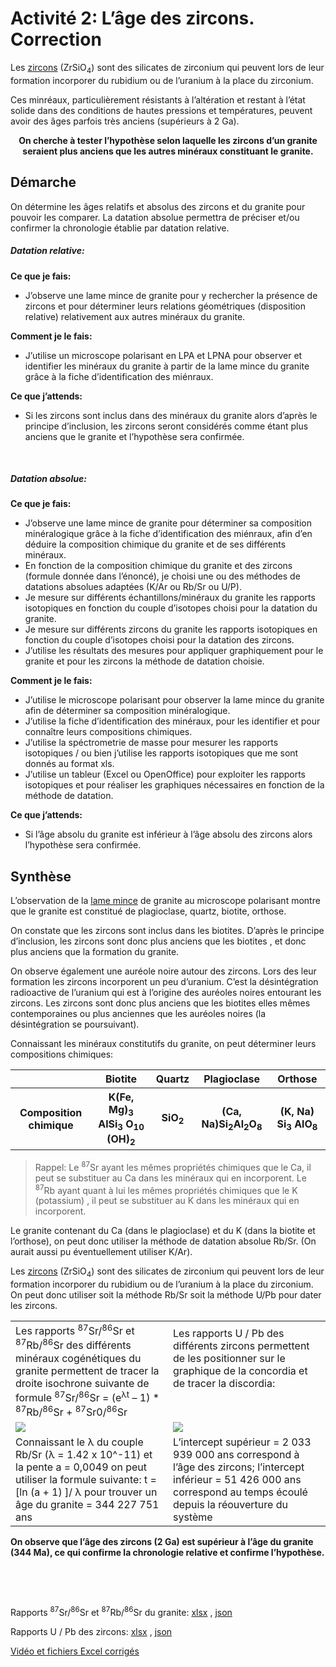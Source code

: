 # Activité 2: L’âge des zircons. Correction

Les [zircons](https://sciences-nature.fr/aureoles-desintegration-radioactive-zircon/) (ZrSiO<sub>4</sub>) sont des silicates de zirconium qui peuvent lors de leur formation incorporer du rubidium ou de l’uranium à la place du zirconium. 

Ces minréaux, particulièrement résistants à l’altération et restant à l’état solide dans des conditions de hautes pressions et températures, peuvent avoir des âges parfois très anciens (supérieurs à 2 Ga). 

<p align=center><strong>On cherche à tester l’hypothèse selon laquelle les zircons d’un granite seraient plus anciens que les autres minéraux constituant le granite.</strong></p>

<h2 class=center>Démarche</h2>

On détermine les âges relatifs et absolus des zircons et du granite pour pouvoir les comparer. La datation absolue permettra de préciser et/ou confirmer la chronologie établie par datation relative.

##### Datation relative:

**Ce que je fais:**

- J’observe une lame mince de granite pour y rechercher la présence de zircons et pour déterminer leurs relations géométriques (disposition relative) relativement aux autres minéraux du granite.

**Comment je le fais:**

- J’utilise un microscope polarisant en LPA et LPNA pour observer et identifier les minéraux du granite à partir de la lame mince du granite grâce à la fiche d’identification des miénraux.

**Ce que j’attends:**

- Si les zircons sont inclus dans des minéraux du granite alors d’après le principe d’inclusion, les zircons seront considérés comme étant plus anciens que le granite et l’hypothèse sera confirmée.

<p></br></p>

##### Datation absolue:

**Ce que je fais:**

- J’observe une lame mince de granite pour déterminer sa composition minéralogique grâce à la fiche d’identification des miénraux, afin d’en déduire la composition chimique du granite et de ses différents minéraux.
- En fonction de la composition chimique du granite et des zircons (formule donnée dans l’énoncé), je choisi une ou des méthodes de datations absolues adaptées  (K/Ar ou Rb/Sr ou U/P).
- Je mesure sur différents échantillons/minéraux du granite les rapports isotopiques en fonction du couple d’isotopes choisi pour la datation du granite.
- Je mesure sur différents zircons du granite les rapports isotopiques en fonction du couple d’isotopes choisi pour la datation des zircons.
- J’utilise les résultats des mesures pour appliquer graphiquement pour le granite et pour les zircons la méthode de datation choisie.

**Comment je le fais:**

- J’utilise le microscope polarisant pour observer la lame mince du granite afin de déterminer sa composition minéralogique.
- J’utilise la fiche d’identification des minéraux, pour les identifier et pour connaître leurs compositions chimiques.
- J’utilise la spéctrometrie de masse pour mesurer les rapports isotopiques / ou bien j’utilise les rapports isotopiques que me sont donnés au format xls.
- J’utilise un tableur (Excel ou OpenOffice) pour exploiter les rapports isotopiques et pour réaliser les graphiques nécessaires en fonction de la méthode de datation.

**Ce que j’attends:**

- Si l’âge absolu du granite est inférieur à l’âge absolu des zircons alors l’hypothèse sera confirmée.

<h2 class=center>Synthèse</h2>

L’observation de la [lame mince](https://ipfs.io/ipfs/QmRXmd6bUY2JZnsM63BE9YQJcmX2VdKxXe8t8kAVmC3GSP) de granite au microscope polarisant montre que le granite est constitué de plagioclase, quartz, biotite, orthose. 

On constate que les zircons sont inclus dans les biotites. D’après le principe d’inclusion, les zircons sont donc plus anciens que les biotites , et donc plus anciens que la formation du granite.

On observe également une auréole noire autour des zircons. Lors des leur formation les zircons incorporent un peu d’uranium. C’est la désintégration radioactive de l’uranium qui est à l’origine des auréoles noires entourant les zircons. Les zircons sont donc plus anciens que les biotites elles mêmes contemporaines ou plus anciennes que les auréoles noires (la désintégration se poursuivant). 

Connaissant les minéraux constitutifs du granite, on peut déterminer leurs compositions chimiques:

<table>
<tr><th></th><th>Biotite</th><th>Quartz</th><th>Plagioclase</th><th>Orthose</th></tr>
<tr><th>Composition chimique</th><th>K(Fe, Mg)<sub>3</sub> AlSi<sub>3</sub> O<sub>10</sub> (OH)<sub>2</sub></th><th>SiO<sub>2</sub></th><th>(Ca, Na)Si<sub>2</sub>Al<sub>2</sub>O<sub>8</sub></th><th>(K, Na) Si<sub>3</sub> AlO<sub>8</sub></th></tr>
</table>

>Rappel: Le <sup>87</sup>Sr ayant les mêmes propriétés chimiques que le Ca, il peut se substituer au Ca dans les minéraux qui en incorporent. Le <sup>87</sup>Rb ayant quant à lui les mêmes propriétés chimiques que le K (potassium) , il peut se substituer au K dans les minéraux qui en incorporent.

Le granite contenant du Ca (dans le plagioclase) et du K (dans la biotite et l’orthose), on peut donc utiliser la méthode de datation absolue Rb/Sr. (On aurait aussi pu éventuellement utiliser K/Ar).

Les [zircons](https://sciences-nature.fr/aureoles-desintegration-radioactive-zircon/) (ZrSiO<sub>4</sub>) sont des silicates de zirconium qui peuvent lors de leur formation incorporer du rubidium ou de l’uranium à la place du zirconium. On peut donc utiliser soit la méthode Rb/Sr soit la méthode U/Pb pour dater les zircons.

<table width>

<tr>

<td>Les rapports <sup>87</sup>Sr/<sup>86</sup>Sr et <sup>87</sup>Rb/<sup>86</sup>Sr des différents minéraux cogénétiques du granite  permettent de tracer la droite isochrone suivante de formule <sup>87</sup>Sr/<sup>86</sup>Sr = (e<sup>λt</sup> – 1) * <sup>87</sup>Rb/<sup>86</sup>Sr + <sup>87</sup>Sr0/<sup>86</sup>Sr</td>


<td>Les rapports U / Pb des différents zircons  permettent de les positionner sur le graphique de la concordia et de tracer la discordia:</br></br></br></td>

</tr>
<tr>

<td width=50%><a href="https://oversas.org/ipfs/QmcJTsajimxPbdkSaJkQKEBcjXb3tDtvhv7W7sh1dkcVei"><img src="https://oversas.org/ipfs/QmcJTsajimxPbdkSaJkQKEBcjXb3tDtvhv7W7sh1dkcVei"></a></td>

<td width=50%><a href="https://oversas.org/ipfs/QmbHDwZbFY5YVyxxV2yiT9dycrBHL7V6mn3XrCyHCWik1e"><img src="https://oversas.org/ipfs/QmbHDwZbFY5YVyxxV2yiT9dycrBHL7V6mn3XrCyHCWik1e"></a></td>

</tr>

<td>Connaissant le λ du couple Rb/Sr  (λ = 1.42 x 10^-11) et la pente a = 0,0049 on peut utiliser la formule suivante: t = [ln (a + 1) ]/ λ  pour trouver un âge du granite = 344 227 751 ans</td>

<td>L’intercept supérieur = 2 033 939 000 ans correspond à l’âge des zircons; l’intercept inférieur = 51 426 000 ans correspond au temps écoulé depuis la réouverture du système</td>

</table>

**On observe que l’âge des zircons (2 Ga) est supérieur à l’âge du granite (344 Ma), ce qui confirme la chronologie relative et confirme l’hypothèse.**

<p></br></p><p></br></p>

Rapports <sup>87</sup>Sr/<sup>86</sup>Sr et <sup>87</sup>Rb/<sup>86</sup>Sr du granite: [xlsx](https://ipfs.io/ipfs/QmT7uUFCK6Z5k95XrN68r9nJVaq6tF4uoMykLZKMT7aUNA) , [json](https://ipfs.io/ipfs/QmQ4YF44Fk74kxentkJ1cScq8cp1cgZY5PS9aKEF9rJrxo)

Rapports U / Pb des zircons: [xlsx](https://ipfs.io/ipfs/QmYCBUHBYVXgJUpbngLhEgLreN3GkMn2c5gBmuRBzLxS4s) , [json](https://ipfs.io/ipfs/QmYxVgmZ5EmWFZ1bwDh1DEipsykTD8ms6irzKgr2pbN4YT)

[Vidéo et fichiers Excel corrigés](https://oversas.org/ipfs/QmQhcM4Pc5ZSdJwKMEejnVb19gqMyQRfhRRNG1KZCSuD2h)
